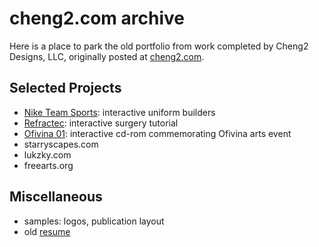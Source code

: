 # cheng2.com archive

Here is a place to park the old portfolio from work completed by Cheng2 Designs, LLC, originally posted at [cheng2.com](https://www.youtube.com/watch?v=h2rdDYZ_3bY).

## Selected Projects
- [Nike Team Sports](nike): interactive uniform builders
- [Refractec](refractec): interactive surgery tutorial
- [Ofivina 01](ofivina.cd): interactive cd-rom commemorating Ofivina arts event
- starryscapes.com
- lukzky.com
- freearts.org

## Miscellaneous
- samples: logos, publication layout
- old [resume](resume-2002.pdf)